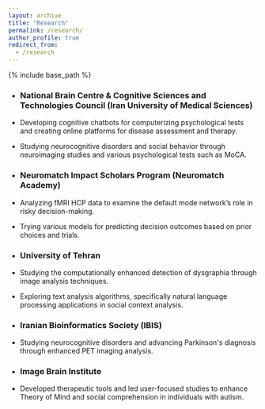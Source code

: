 ```yaml
---
layout: archive
title: "Research"
permalink: /research/
author_profile: true
redirect_from:
  - /research
---
```


{% include base_path %}

* ### National Brain Centre & Cognitive Sciences and Technologies Council (Iran University of Medical Sciences)

<!-- (Dec. 2023 ‑ present) -->
<!-- ‑ Automating Faux Pas Recognition Test (LLaMA‑3‑Powered Chatbot) and Rehab in Autism

‑ Classifying individuals as healthy or unhealthy based on MoCA test images

‑ fMRI study on Deception behavior

‑ Meta‑analysis on the Impact of Music Therapy on Social Interactions in Autism 

‑ Implementing Cognitive Games

‑ Processed EEG data for analyzing brain wave patterns in a photothrombosis stroke model study in laboratory mice

‑ Developing AI‑driven RFPs for mental disorders diagnostics and treatments -->

- Developing cognitive chatbots for computerizing psychological tests and creating online platforms for disease assessment and therapy. 


- Studying neurocognitive disorders and social behavior through neuroimaging studies and various psychological tests such as MoCA.


* ### Neuromatch Impact Scholars Program (Neuromatch Academy)

<!-- (Aug. 2024 ‑ Present) -->
<!-- ‑ Analyzed fMRI data (HCP) to compare GLM and LSTM models in predicting risky decision‑making, focusing on the role of the Default Mode Network (DMN) in gambling scenarios.

‑ Applied reinforcement learning models and hierarchical Bayesian approaches to explore the DMN’s role in decision‑making under uncertainty. -->

- Analyzing fMRI HCP data to examine the default mode network’s role in risky decision-making.

- Trying various models for predicting decision outcomes based on prior choices and trials.

* ### University of Tehran

 <!-- (Nov. 2023 ‑ Present) -->
<!-- -Improving Sentiment Analysis of Persian Tweets through a Transformer-based approach

-Enhancing NLP Efficiency: Optimizing Distilled BERT Models for Resource-Constrained Environments -->

- Studying the computationally enhanced detection of dysgraphia through image analysis techniques. 

- Exploring text analysis algorithms, specifically natural language processing applications in social context analysis.

* ### Iranian Bioinformatics Society (IBIS) 

<!-- (Sep. 2023 ‑ present) -->
<!-- ‑ Advancing Parkinson’s Disease Diagnosis Through Enhanced PET Imaging Analysis

‑ Decoding Neurocognitive Disorders Through Computational Analysis

‑ Developing AI‑driven RFPs for mental disorders diagnostics and treatments -->

- Studying neurocognitive disorders and advancing Parkinson's diagnosis through enhanced PET imaging analysis.

* ### Image Brain Institute 

<!-- (Aug. 2024 ‑ Present) -->
<!-- ‑ Automating Faux Pas Recognition Test (LLaMA‑3‑Powered Chatbot) and Rehab in Autism -->

- Developed therapeutic tools and led user-focused studies to enhance Theory of Mind and social comprehension in individuals with autism.

<!-- * ### Innovation And Development Of Artificial Intelligence Center ICT Research Institute

‑ Developing a system to detect brain hemorrhages in CT scans and provide urgent treatment -->


<!-- 


# Competition

* ### NeuroScience Competition  -->

<!-- (Mar. 2024 ‑ Present) -->
<!-- ‑ Conducted an eye‑tracking study comparing facial recognition patterns in Mild Cognitive Impairment (MCI) patients and healthy individuals.

‑ Developed strategies to enhance facial recognition in MCI patients using visual salience techniques. -->

<!-- * ### Generative AI for women (ICT Research Institute) -->

<!-- (Oct. 2023 ‑ Jan 2024) -->
<!-- ‑ Developing a system to detect brain hemorrhages in CT scans and provide urgent treatment -->


<!-- ---
layout: archive
title: "Transcript"
permalink: /transcript/
author_profile: true
redirect_from:
  - /transcripts
---

{% include base_path %}

## Download

To Download my offical transcript, click [here](/files/AvisaFallah-Transcript.pdf) -->